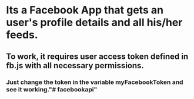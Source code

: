 # Its a Facebook App that gets an user's profile details and all his/her feeds.
## To work, it requires user access token defined in fb.js with all necessary permissions.
### Just change the token in the variable myFacebookToken and see it working."# facebookapi" 
